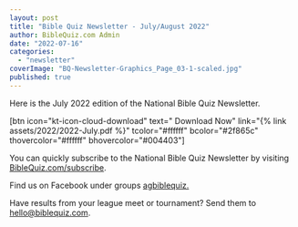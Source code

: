 ```yaml
---
layout: post
title: "Bible Quiz Newsletter - July/August 2022"
author: BibleQuiz.com Admin
date: "2022-07-16"
categories: 
  - "newsletter"
coverImage: "BQ-Newsletter-Graphics_Page_03-1-scaled.jpg"
published: true
---
```


Here is the July 2022 edition of the National Bible Quiz Newsletter.

\[btn icon="kt-icon-cloud-download" text=" Download Now" link="{% link assets/2022/2022-July.pdf %}" tcolor="#ffffff" bcolor="#2f865c" thovercolor="#ffffff" bhovercolor="#004403"\]

You can quickly subscribe to the National Bible Quiz Newsletter by visiting [BibleQuiz.com/subscribe](https://www.biblequiz.com/subscribe).

Find us on Facebook under groups [agbiblequiz.](https://www.facebook.com/groups/agbiblequiz)

Have results from your league meet or tournament? Send them to [hello@biblequiz.com](mailto:hello@biblequiz.com).
